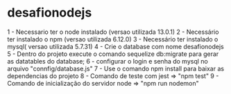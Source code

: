 # desafionodejs

1 - Necessario ter o node instalado (versao utilizada 13.0.1)
2 - Necessário ter instalado o npm (versao utilizada 6.12.0)
3 - Necessário ter instalado o mysql( versao utilizada 5.7.31)
4 - Crie o database com nome desafionodejs
5 - Dentro do projeto execute o comando sequelize  db:migrate para gerar as datatables do database;
6 - configurar o login e senha do mysql no arquivo "connfig/database.js"
7 - Use o comando npm install para baixar as dependencias do projeto
8 - Comando de teste com jest => "npm test"
9 - Comando de inicialização do servidor node => "npm run nodemon"
